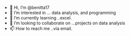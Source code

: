 - 👋 Hi, I’m @benitta17
- 👀 I’m interested in ... data analysis, and programming
- 🌱 I’m currently learning ..excel.
- 💞️ I’m looking to collaborate on ...projects on data analysis 
- 📫 How to reach me ..via email.

<!---
benitta17/benitta17 is a ✨ special ✨ repository because its `README.md` (this file) appears on your GitHub profile.
You can click the Preview link to take a look at your changes.
--->
